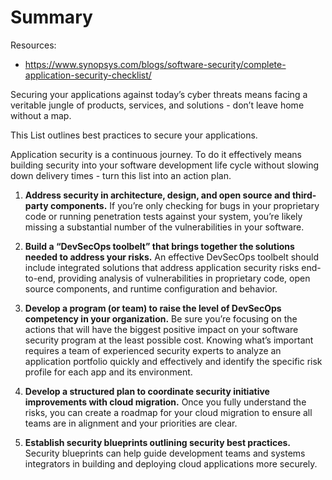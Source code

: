 # Summary

Resources:

- https://www.synopsys.com/blogs/software-security/complete-application-security-checklist/

Securing your applications against today’s cyber threats means facing a veritable jungle of products, services, and solutions - don’t leave home without a map.

This List outlines best practices to secure your applications.

Application security is a continuous journey. To do it effectively means building security into your software development life cycle without slowing down delivery times - turn this list into an action plan.

1. <b>Address security in architecture, design, and open source and third-party components.</b> If you’re only checking for bugs in your proprietary code or running penetration tests against your system, you’re likely missing a substantial number of the vulnerabilities in your software.

2. <b>Build a “DevSecOps toolbelt” that brings together the solutions needed to address your risks.</b> An effective DevSecOps toolbelt should include integrated solutions that address application security risks end-to-end, providing analysis of vulnerabilities in proprietary code, open source components, and runtime configuration and behavior.

3. <b>Develop a program (or team) to raise the level of DevSecOps competency in your organization.</b> Be sure you’re focusing on the actions that will have the biggest positive impact on your software security program at the least possible cost. Knowing what’s important requires a team of experienced security experts to analyze an application portfolio quickly and effectively and identify the specific risk profile for each app and its environment.

4. <b>Develop a structured plan to coordinate security initiative improvements with cloud migration.</b> Once you fully understand the risks, you can create a roadmap for your cloud migration to ensure all teams are in alignment and your priorities are clear.

5. <b>Establish security blueprints outlining security best practices.</b> Security blueprints can help guide development teams and systems integrators in building and deploying cloud applications more securely.
